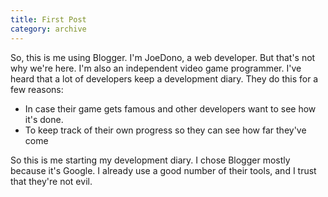 ```yaml
---
title: First Post
category: archive
---
```

So, this is me using Blogger. I'm JoeDono, a web developer. But that's not why we're here. I'm also an independent video game programmer. I've heard that a lot of developers keep a development diary. They do this for a few reasons:

* In case their game gets famous and other developers want to see how it's done.
* To keep track of their own progress so they can see how far they've come

So this is me starting my development diary. I chose Blogger mostly because it's Google. I already use a good number of their tools, and I trust that they're not evil.